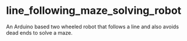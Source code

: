 # line_following_maze_solving_robot
An Arduino based two wheeled robot that follows a line and also avoids dead ends to solve a maze. 
